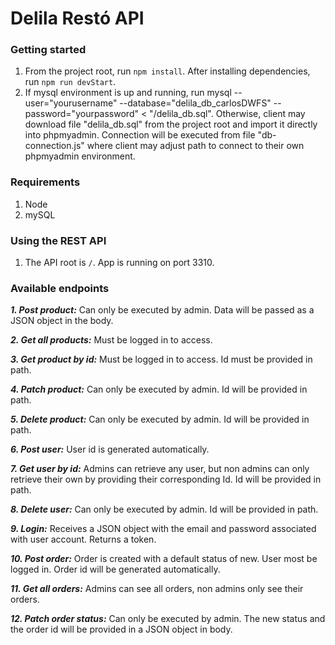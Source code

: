 # Delila Restó API
### Getting started

1. From the project root, run `npm install`. After installing dependencies, run `npm run devStart`. 
2. If mysql environment is up and running, run  mysql --user="yourusername" --database="delila_db_carlosDWFS" --password="yourpassword" < "/delila_db.sql". Otherwise, client may download file "delila_db.sql" from the project root and import it directly into phpmyadmin. Connection will be executed from file "db-connection.js" where client may adjust path to connect to their own phpmyadmin environment. 

### Requirements

1. Node 
2. mySQL

### Using the REST API

1. The API root is `/`. App is running on port 3310.

### Available endpoints

***1. Post product:***
Can only be executed by admin. Data will be passed as a JSON object in the body.

***2. Get all products:***
Must be logged in to access.

***3. Get product by id:***
Must be logged in to access. Id must be provided in path.

***4. Patch product:***
Can only be executed by admin. Id will be provided in path.

***5. Delete product:***
Can only be executed by admin. Id will be provided in path.

***6. Post user:***
User id is generated automatically.

***7. Get user by id:***
Admins can retrieve any user, but non admins can only retrieve their own by providing their corresponding Id. Id will be provided in path.

***8. Delete user:***
Can only be executed by admin. Id will be provided in path.

***9. Login:***
Receives a JSON object with the email and password associated with user account. Returns a token.

***10. Post order:***
Order is created with a default status of new. User most be logged in. Order id will be generated automatically.

***11. Get all orders:***
Admins can see all orders, non admins only see their orders.

***12. Patch order status:***
Can only be executed by admin. The new status and the order id will be provided in a JSON object in body.




